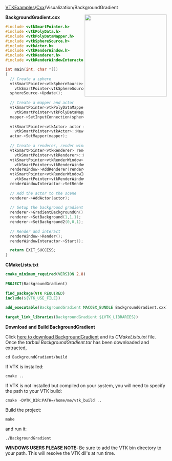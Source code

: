 [VTKExamples](/index/)/[Cxx](/Cxx)/Visualization/BackgroundGradient

<img align="right" src="https://github.com/lorensen/VTKExamples/blob/gh-pages/Testing/Baseline/Visualization/TestBackgroundGradient.png?raw=true" width="256" />

**BackgroundGradient.cxx**
```c++
#include <vtkSmartPointer.h>
#include <vtkPolyData.h>
#include <vtkPolyDataMapper.h>
#include <vtkSphereSource.h>
#include <vtkActor.h>
#include <vtkRenderWindow.h>
#include <vtkRenderer.h>
#include <vtkRenderWindowInteractor.h>

int main(int, char *[])
{
  // Create a sphere
  vtkSmartPointer<vtkSphereSource> sphereSource = 
    vtkSmartPointer<vtkSphereSource>::New();
  sphereSource->Update();
  
  // Create a mapper and actor
  vtkSmartPointer<vtkPolyDataMapper> mapper = 
    vtkSmartPointer<vtkPolyDataMapper>::New();
  mapper->SetInputConnection(sphereSource->GetOutputPort());
 
  vtkSmartPointer<vtkActor> actor = 
    vtkSmartPointer<vtkActor>::New();
  actor->SetMapper(mapper);
 
  // Create a renderer, render window, and interactor
  vtkSmartPointer<vtkRenderer> renderer = 
    vtkSmartPointer<vtkRenderer>::New();
  vtkSmartPointer<vtkRenderWindow> renderWindow = 
    vtkSmartPointer<vtkRenderWindow>::New();
  renderWindow->AddRenderer(renderer);
  vtkSmartPointer<vtkRenderWindowInteractor> renderWindowInteractor = 
    vtkSmartPointer<vtkRenderWindowInteractor>::New();
  renderWindowInteractor->SetRenderWindow(renderWindow);
 
  // Add the actor to the scene
  renderer->AddActor(actor);
  
  // Setup the background gradient
  renderer->GradientBackgroundOn();
  renderer->SetBackground(1,1,1);
  renderer->SetBackground2(0,0,1);
 
  // Render and interact
  renderWindow->Render();
  renderWindowInteractor->Start();

  return EXIT_SUCCESS;
}
```
**CMakeLists.txt**
```cmake
cmake_minimum_required(VERSION 2.8)
 
PROJECT(BackgroundGradient)
 
find_package(VTK REQUIRED)
include(${VTK_USE_FILE})
 
add_executable(BackgroundGradient MACOSX_BUNDLE BackgroundGradient.cxx)
 
target_link_libraries(BackgroundGradient ${VTK_LIBRARIES})
```

**Download and Build BackgroundGradient**

Click [here to download BackgroundGradient](https://github.com/lorensen/VTKWikiExamplesTarballs/raw/master/BackgroundGradient.tar) and its *CMakeLists.txt* file.
Once the *tarball BackgroundGradient.tar* has been downloaded and extracted,
```
cd BackgroundGradient/build 
```
If VTK is installed:
```
cmake ..
```
If VTK is not installed but compiled on your system, you will need to specify the path to your VTK build:
```
cmake -DVTK_DIR:PATH=/home/me/vtk_build ..
```
Build the project:
```
make
```
and run it:
```
./BackgroundGradient
```
**WINDOWS USERS PLEASE NOTE:** Be sure to add the VTK bin directory to your path. This will resolve the VTK dll's at run time.

